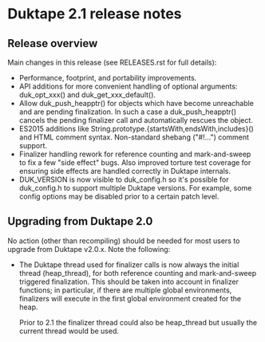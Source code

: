 # Duktape 2.1 release notes

## Release overview

Main changes in this release (see RELEASES.rst for full details):

-   Performance, footprint, and portability improvements.
-   API additions for more convenient handling of optional arguments:
    duk_opt_xxx() and duk_get_xxx_default().
-   Allow duk_push_heapptr() for objects which have become unreachable
    and are pending finalization. In such a case a duk_push_heapptr()
    cancels the pending finalizer call and automatically rescues the
    object.
-   ES2015 additions like
    String.prototype.{startsWith,endsWith,includes}() and HTML comment
    syntax. Non-standard shebang (\"#!\...\") comment support.
-   Finalizer handling rework for reference counting and mark-and-sweep
    to fix a few \"side effect\" bugs. Also improved torture test
    coverage for ensuring side effects are handled correctly in Duktape
    internals.
-   DUK_VERSION is now visible to duk_config.h so it\'s possible for
    duk_config.h to support multiple Duktape versions. For example, some
    config options may be disabled prior to a certain patch level.

## Upgrading from Duktape 2.0

No action (other than recompiling) should be needed for most users to
upgrade from Duktape v2.0.x. Note the following:

-   The Duktape thread used for finalizer calls is now always the
    initial thread (heap_thread), for both reference counting and
    mark-and-sweep triggered finalization. This should be taken into
    account in finalizer functions; in particular, if there are multiple
    global environments, finalizers will execute in the first global
    environment created for the heap.

    Prior to 2.1 the finalizer thread could also be heap_thread but
    usually the current thread would be used.
